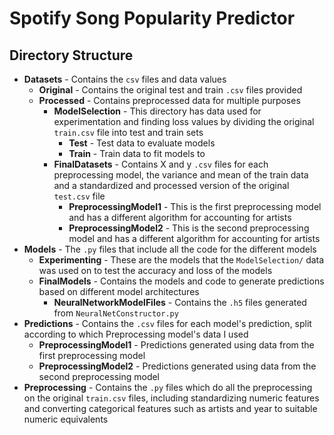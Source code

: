 # Spotify Song Popularity Predictor

## Directory Structure

- **Datasets** - Contains the `csv` files and data values
    - **Original** - Contains the original test and train `.csv` files provided
    - **Processed** - Contains preprocessed data for multiple purposes
      - **ModelSelection** - This directory has data used for experimentation and finding loss values by dividing the original `train.csv` file into test and train sets
        - **Test** - Test data to evaluate models
        - **Train** - Train data to fit models to
      - **FinalDatasets** - Contains X and y `.csv` files for each preprocessing model, the variance and mean of the train data and a standardized and processed version of the original `test.csv` file
        - **PreprocessingModel1** - This is the first preprocessing model and has a different algorithm for accounting for artists
        - **PreprocessingModel2** - This is the second preprocessing model and has a different algorithm for accounting for artists
- **Models** - The `.py` files that include all the code for the different models
  - **Experimenting** - These are the models that the `ModelSelection/` data was used on to test the accuracy and loss of the models
  - **FinalModels** - Contains the models and code to generate predictions based on different model architectures
    - **NeuralNetworkModelFiles** - Contains the `.h5` files generated from `NeuralNetConstructor.py`  
- **Predictions** - Contains the `.csv` files for each model's prediction, split according to which Preprocessing model's data I used
  - **PreprocessingModel1** - Predictions generated using data from the first preprocessing model
  - **PreprocessingModel2** - Predictions generated using data from the second preprocessing model
- **Preprocessing** - Contains the `.py` files which do all the preprocessing on the original `train.csv` files, including standardizing numeric features and converting categorical features such as artists and year to suitable numeric equivalents
